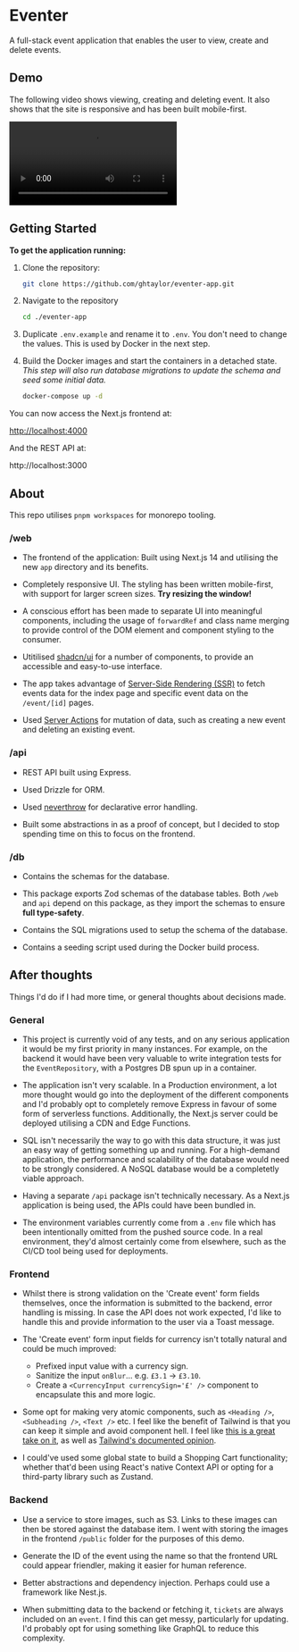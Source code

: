 # Eventer

A full-stack event application that enables the user to view, create and delete events.

## Demo

The following video shows viewing, creating and deleting event. It also shows that the site is responsive and has been built mobile-first.

![Demo Video](/docs/event-app.mp4)

## Getting Started

**To get the application running:**

1. Clone the repository:

   ```bash
   git clone https://github.com/ghtaylor/eventer-app.git
   ```

2. Navigate to the repository

   ```bash
   cd ./eventer-app
   ```

3. Duplicate `.env.example` and rename it to `.env`. You don't need to change the values. This is used by Docker in the next step.

4. Build the Docker images and start the containers in a detached state. _This step will also run database migrations to update the schema and seed some initial data._

   ```bash
   docker-compose up -d
   ```

You can now access the Next.js frontend at:

[http://localhost:4000](http://localhost:4000)

And the REST API at:

http://localhost:3000

## About

This repo utilises `pnpm workspaces` for monorepo tooling.

### /web

- The frontend of the application: Built using Next.js 14 and utilising the new `app` directory and its benefits.

- Completely responsive UI. The styling has been written mobile-first, with support for larger screen sizes. **Try resizing the window!**

- A conscious effort has been made to separate UI into meaningful components, including the usage of `forwardRef` and class name merging to provide control of the DOM element and component styling to the consumer.

- Utitilised [shadcn/ui](https://ui.shadcn.com/) for a number of components, to provide an accessible and easy-to-use interface.

- The app takes advantage of [Server-Side Rendering (SSR)](https://nextjs.org/docs/app/building-your-application/data-fetching/fetching-caching-and-revalidating#fetching-data-on-the-server-with-fetch) to fetch events data for the index page and specific event data on the `/event/[id]` pages.

- Used [Server Actions](https://nextjs.org/docs/app/building-your-application/data-fetching/server-actions-and-mutations) for mutation of data, such as creating a new event and deleting an existing event.

### /api

- REST API built using Express.

- Used Drizzle for ORM.

- Used [neverthrow](https://github.com/supermacro/neverthrow) for declarative error handling.

- Built some abstractions in as a proof of concept, but I decided to stop spending time on this to focus on the frontend.

### /db

- Contains the schemas for the database.

- This package exports Zod schemas of the database tables. Both `/web` and `api` depend on this package, as they import the schemas to ensure **full type-safety**.

- Contains the SQL migrations used to setup the schema of the database.

- Contains a seeding script used during the Docker build process.

## After thoughts

Things I'd do if I had more time, or general thoughts about decisions made.

### General

- This project is currently void of any tests, and on any serious application it would be my first priority in many instances. For example, on the backend it would have been very valuable to write integration tests for the `EventRepository`, with a Postgres DB spun up in a container.

- The application isn't very scalable. In a Production environment, a lot more thought would go into the deployment of the different components and I'd probably opt to completely remove Express in favour of some form of serverless functions. Additionally, the Next.js server could be deployed utilising a CDN and Edge Functions.

- SQL isn't necessarily the way to go with this data structure, it was just an easy way of getting something up and running. For a high-demand application, the performance and scalability of the database would need to be strongly considered. A NoSQL database would be a completetly viable approach.

- Having a separate `/api` package isn't technically necessary. As a Next.js application is being used, the APIs could have been bundled in.

- The environment variables currently come from a `.env` file which has been intentionally omitted from the pushed source code. In a real environment, they'd almost certainly come from elsewhere, such as the CI/CD tool being used for deployments.

### Frontend

- Whilst there is strong validation on the 'Create event' form fields themselves, once the information is submitted to the backend, error handling is missing. In case the API does not work expected, I'd like to handle this and provide information to the user via a Toast message.

- The 'Create event' form input fields for currency isn't totally natural and could be much improved:

  - Prefixed input value with a currency sign.
  - Sanitize the input `onBlur`... e.g. `£3.1` -> `£3.10`.
  - Create a `<CurrencyInput currencySign='£' />` component to encapsulate this and more logic.

- Some opt for making very atomic components, such as `<Heading />`, `<Subheading />`, `<Text />` etc. I feel like the benefit of Tailwind is that you can keep it simple and avoid component hell. I feel like [this is a great take on it](https://youtu.be/QBajvZaWLXs?si=aId6SUtwaN8dUeKf&t=74), as well as [Tailwind's documented opinion](https://tailwindcss.com/docs/reusing-styles#using-editor-and-language-features).

- I could've used some global state to build a Shopping Cart functionality; whether that'd been using React's native Context API or opting for a third-party library such as Zustand.

### Backend

- Use a service to store images, such as S3. Links to these images can then be stored against the database item. I went with storing the images in the frontend `/public` folder for the purposes of this demo.

- Generate the ID of the event using the name so that the frontend URL could appear friendler, making it easier for human reference.

- Better abstractions and dependency injection. Perhaps could use a framework like Nest.js.

- When submitting data to the backend or fetching it, `tickets` are always included on an `event`. I find this can get messy, particularly for updating. I'd probably opt for using something like GraphQL to reduce this complexity.
